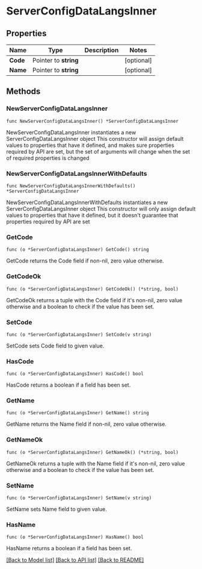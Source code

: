# ServerConfigDataLangsInner

## Properties

Name | Type | Description | Notes
------------ | ------------- | ------------- | -------------
**Code** | Pointer to **string** |  | [optional] 
**Name** | Pointer to **string** |  | [optional] 

## Methods

### NewServerConfigDataLangsInner

`func NewServerConfigDataLangsInner() *ServerConfigDataLangsInner`

NewServerConfigDataLangsInner instantiates a new ServerConfigDataLangsInner object
This constructor will assign default values to properties that have it defined,
and makes sure properties required by API are set, but the set of arguments
will change when the set of required properties is changed

### NewServerConfigDataLangsInnerWithDefaults

`func NewServerConfigDataLangsInnerWithDefaults() *ServerConfigDataLangsInner`

NewServerConfigDataLangsInnerWithDefaults instantiates a new ServerConfigDataLangsInner object
This constructor will only assign default values to properties that have it defined,
but it doesn't guarantee that properties required by API are set

### GetCode

`func (o *ServerConfigDataLangsInner) GetCode() string`

GetCode returns the Code field if non-nil, zero value otherwise.

### GetCodeOk

`func (o *ServerConfigDataLangsInner) GetCodeOk() (*string, bool)`

GetCodeOk returns a tuple with the Code field if it's non-nil, zero value otherwise
and a boolean to check if the value has been set.

### SetCode

`func (o *ServerConfigDataLangsInner) SetCode(v string)`

SetCode sets Code field to given value.

### HasCode

`func (o *ServerConfigDataLangsInner) HasCode() bool`

HasCode returns a boolean if a field has been set.

### GetName

`func (o *ServerConfigDataLangsInner) GetName() string`

GetName returns the Name field if non-nil, zero value otherwise.

### GetNameOk

`func (o *ServerConfigDataLangsInner) GetNameOk() (*string, bool)`

GetNameOk returns a tuple with the Name field if it's non-nil, zero value otherwise
and a boolean to check if the value has been set.

### SetName

`func (o *ServerConfigDataLangsInner) SetName(v string)`

SetName sets Name field to given value.

### HasName

`func (o *ServerConfigDataLangsInner) HasName() bool`

HasName returns a boolean if a field has been set.


[[Back to Model list]](../README.md#documentation-for-models) [[Back to API list]](../README.md#documentation-for-api-endpoints) [[Back to README]](../README.md)


